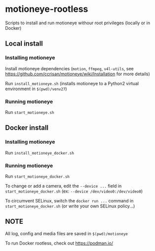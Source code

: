 # motioneye-rootless

Scripts to install and run motioneye withour root privileges (locally or in Docker)

## Local install

### Installing motioneye

Install motioneye dependencies (`motion`, `ffmpeg`, `v4l-utils`, see https://github.com/ccrisan/motioneye/wiki/Installation for more details)

Run `install_motioneye.sh`  (installs motioneye to a Python2 virtual environment in `$(pwd)/venv27`)

### Running motioneye

Run `start_motioneye.sh`

## Docker install

### Installing motioneye

Run `install_motioneye_docker.sh`

### Running motioneye

Run `start_motioneye_docker.sh`

To change or add a camera, edit the `--device ...` field in `start_motioneye_docker.sh` (ex: `--device /dev/video0:/dev/video0`)

To circumvent SELinux, switch the `docker run ...` command in `start_motioneye_docker.sh` (or write your own SELinux policy...)

## NOTE

All log, config and media files are saved in `$(pwd)/motioneye`

To run Docker rootless, check out https://podman.io/
